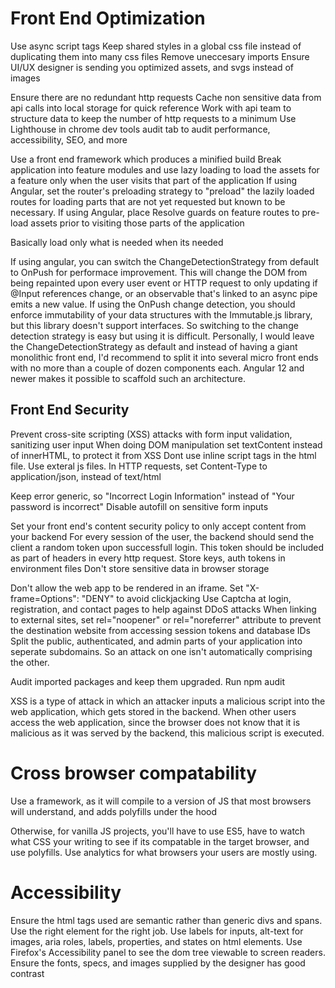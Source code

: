 # Front End Optimization

Use async script tags
Keep shared styles in a global css file instead of duplicating them into many css files
Remove uneccesary imports
Ensure UI/UX designer is sending you optimized assets, and svgs instead of images

Ensure there are no redundant http requests
Cache non sensitive data from api calls into local storage for quick reference
Work with api team to structure data to keep the number of http requests to a minimum
Use Lighthouse in chrome dev tools audit tab to audit performance, accessibility, SEO, and more

Use a front end framework which produces a minified build
Break application into feature modules and use lazy loading to load the assets for a feature only when the user visits that part of the application
If using Angular, set the router's preloading strategy to "preload" the lazily loaded routes for loading parts that are not yet requested but known to be necessary.
If using Angular, place Resolve guards on feature routes to pre-load assets prior to visiting those parts of the application

Basically load only what is needed when its needed

If using angular, you can switch the ChangeDetectionStrategy from default to OnPush for performace improvement. This will change the DOM from being repainted upon every user event or HTTP request to only updating if @Input references change, or an observable that's linked to an async pipe emits a new value. If using the OnPush change detection, you should enforce immutability of your data structures with the Immutable.js library, but this library doesn't support interfaces.
So switching to the change detection strategy is easy but using it is difficult. Personally, I would leave the ChangeDetectionStrategy as default and instead of having a giant monolithic front end, I'd recommend to split it into several micro front ends with no more than a couple of dozen components each. Angular 12 and newer makes it possible to scaffold such an architecture.

## Front End Security

Prevent cross-site scripting (XSS) attacks with form input validation, sanitizing user input
When doing DOM manipulation set textContent instead of innerHTML, to protect it from XSS
Dont use inline script tags in the html file. Use exteral js files.
In HTTP requests, set Content-Type to application/json, instead of text/html

Keep error generic, so "Incorrect Login Information" instead of "Your password is incorrect"
Disable autofill on sensitive form inputs

Set your front end's content security policy to only accept content from your backend
For every session of the user, the backend should send the client a random token upon successfull login. This token should be included as part of headers in every http request.
Store keys, auth tokens in environment files
Don't store sensitive data in browser storage

Don't allow the web app to be rendered in an iframe. Set "X-frame=Options": "DENY" to avoid clickjacking
Use Captcha at login, registration, and contact pages to help against DDoS attacks
When linking to external sites, set rel="noopener" or rel="noreferrer" attribute to prevent the destination website from accessing session tokens and database IDs
Split the public, authenticated, and admin parts of your application into seperate subdomains. So an attack on one isn't automatically comprising the other.

Audit imported packages and keep them upgraded. Run npm audit

XSS is a type of attack in which an attacker inputs a malicious script into the web application, which gets stored in the backend. When other users access the web application, since the browser does not know that it is malicious as it was served by the backend, this malicious script is executed.

# Cross browser compatability

Use a framework, as it will compile to a version of JS that most browsers will understand, and adds polyfills under the hood

Otherwise, for vanilla JS projects, you'll have to use ES5, have to watch what CSS your writing to see if its compatable in the target browser, and use polyfills. Use analytics for what browsers your users are mostly using.

# Accessibility

Ensure the html tags used are semantic rather than generic divs and spans. Use the right element for the right job.
Use labels for inputs, alt-text for images, aria roles, labels, properties, and states on html elements.
Use Firefox's Accessibility panel to see the dom tree viewable to screen readers.
Ensure the fonts, specs, and images supplied by the designer has good contrast
